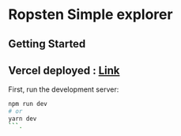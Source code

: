 # Ropsten Simple explorer

## Getting Started
## Vercel deployed : [Link](https://ropsten-explorer.vercel.app/)

First, run the development server:

```bash
npm run dev
# or
yarn dev
```.


